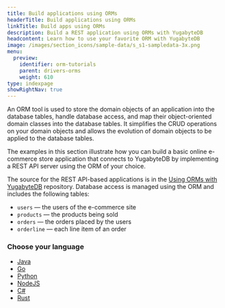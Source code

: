 ```yaml
---
title: Build applications using ORMs
headerTitle: Build applications using ORMs
linkTitle: Build apps using ORMs
description: Build a REST application using ORMs with YugabyteDB
headcontent: Learn how to use your favorite ORM with YugabyteDB
image: /images/section_icons/sample-data/s_s1-sampledata-3x.png
menu:
  preview:
    identifier: orm-tutorials
    parent: drivers-orms
    weight: 610
type: indexpage
showRightNav: true
---
```


An ORM tool is used to store the domain objects of an application into the database tables, handle database access, and map their object-oriented domain classes into the database tables. It simplifies the CRUD operations on your domain objects and allows the evolution of domain objects to be applied to the database tables.

The examples in this section illustrate how you can build a basic online e-commerce store application that connects to YugabyteDB by implementing a REST API server using the ORM of your choice.

The source for the REST API-based applications is in the [Using ORMs with YugabyteDB](https://github.com/yugabyte/orm-examples/tree/master) repository. Database access is managed using the ORM and includes the following tables:

- `users` — the users of the e-commerce site
- `products` — the products being sold
- `orders` — the orders placed by the users
- `orderline` — each line item of an order

### Choose your language

<ul class="nav yb-pills">

  <li>
    <a href="java/ysql-hibernate/" class="orange">
      <i class="fa-brands fa-java"></i>
      Java
    </a>
  </li>

  <li>
    <a href="go/ysql-gorm/" class="orange">
      <i class="fa-brands fa-golang"></i>
      Go
    </a>
  </li>

  <li>
    <a href="python/ysql-sqlalchemy/" class="orange">
      <i class="fa-brands fa-python"></i>
      Python
    </a>
  </li>

  <li>
    <a href="nodejs/ysql-sequelize/" class="orange">
      <i class="fa-brands fa-node-js"></i>
      NodeJS
    </a>
  </li>

  <li>
    <a href="csharp/ysql-entity-framework/" class="orange">
      <i class="icon-csharp"></i>
      C#
    </a>
  </li>

  <li>
    <a href="rust/ysql-diesel/" class="orange">
      <i class="fa-brands fa-rust"></i>
      Rust
    </a>
  </li>
</ul>
